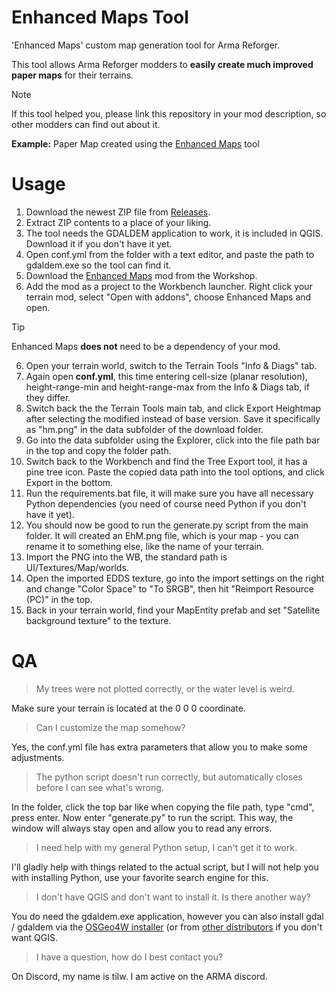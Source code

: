 # Enhanced Maps Tool
'Enhanced Maps' custom map generation tool for Arma Reforger.

This tool allows Arma Reforger modders to **easily create much improved paper maps** for their terrains.

> [!NOTE]
> If this tool helped you, please link this repository in your mod description, so other modders can find out about it.
>
> **Example:** Paper Map created using the [Enhanced Maps](https://github.com/Til-Weimann/EnhancedMaps/) tool

# Usage

1. Download the newest ZIP file from [Releases](https://github.com/Til-Weimann/EnhancedMaps/releases).
2. Extract ZIP contents to a place of your liking.
3. The tool needs the GDALDEM application to work, it is included in QGIS. Download it if you don't have it yet.
4. Open conf.yml from the folder with a text editor, and paste the path to gdaldem.exe so the tool can find it.
5. Download the [Enhanced Maps](https://reforger.armaplatform.com/workshop/644B042109700804-EnhancedMaps) mod from the Workshop.
6. Add the mod as a project to the Workbench launcher. Right click your terrain mod, select "Open with addons", choose Enhanced Maps and open.
> [!TIP]
> Enhanced Maps **does not** need to be a dependency of your mod.
6. Open your terrain world, switch to the Terrain Tools "Info & Diags" tab.
7. Again open **conf.yml**, this time entering cell-size (planar resolution), height-range-min and height-range-max from the Info & Diags tab, if they differ.
8. Switch back the the Terrain Tools main tab, and click Export Heightmap after selecting the modified instead of base version. Save it specifically as "hm.png" in the data subfolder of the download folder.
9. Go into the data subfolder using the Explorer, click into the file path bar in the top and copy the folder path.
10. Switch back to the Workbench and find the Tree Export tool, it has a pine tree icon. Paste the copied data path into the tool options, and click Export in the bottom.
11. Run the requirements.bat file, it will make sure you have all necessary Python dependencies (you need of course need Python if you don't have it yet).
12. You should now be good to run the generate.py script from the main folder. It will created an EhM.png file, which is your map - you can rename it to something else, like the name of your terrain.
13. Import the PNG into the WB, the standard path is UI/Textures/Map/worlds.
14. Open the imported EDDS texture, go into the import settings on the right and change "Color Space" to "To SRGB", then hit "Reimport Resource (PC)" in the top.
15. Back in your terrain world, find your MapEntity prefab and set "Satellite background texture" to the texture.

# QA

> My trees were not plotted correctly, or the water level is weird.

Make sure your terrain is located at the 0 0 0 coordinate.

> Can I customize the map somehow?

Yes, the conf.yml file has extra parameters that allow you to make some adjustments.

> The python script doesn't run correctly, but automatically closes before I can see what's wrong.

In the folder, click the top bar like when copying the file path, type "cmd", press enter. Now enter "generate.py" to run the script. This way, the window will always stay open and allow you to read any errors.

> I need help with my general Python setup, I can't get it to work.

I'll gladly help with things related to the actual script, but I will not help you with installing Python, use your favorite search engine for this.

> I don't have QGIS and don't want to install it. Is there another way?

You do need the gdaldem.exe application, however you can also install gdal / gdaldem via the [OSGeo4W installer](https://trac.osgeo.org/osgeo4w/) (or from [other distributors](https://gdal.org/en/stable/download.html#binaries) if you don't want QGIS.

> I have a question, how do I best contact you?

On Discord, my name is tilw. I am active on the ARMA discord.
